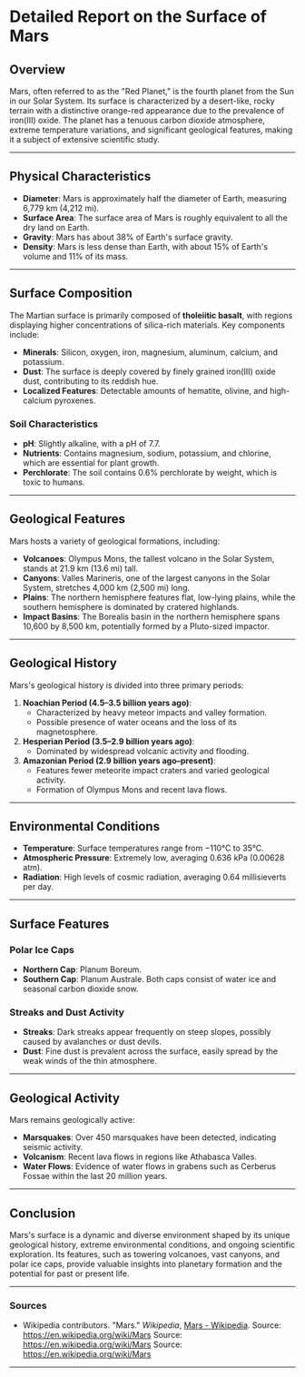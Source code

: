 # Detailed Report on the Surface of Mars

## Overview
Mars, often referred to as the "Red Planet," is the fourth planet from the Sun in our Solar System. Its surface is characterized by a desert-like, rocky terrain with a distinctive orange-red appearance due to the prevalence of iron(III) oxide. The planet has a tenuous carbon dioxide atmosphere, extreme temperature variations, and significant geological features, making it a subject of extensive scientific study.

---

## Physical Characteristics
- **Diameter**: Mars is approximately half the diameter of Earth, measuring 6,779 km (4,212 mi).
- **Surface Area**: The surface area of Mars is roughly equivalent to all the dry land on Earth.
- **Gravity**: Mars has about 38% of Earth's surface gravity.
- **Density**: Mars is less dense than Earth, with about 15% of Earth's volume and 11% of its mass.

---

## Surface Composition
The Martian surface is primarily composed of **tholeiitic basalt**, with regions displaying higher concentrations of silica-rich materials. Key components include:
- **Minerals**: Silicon, oxygen, iron, magnesium, aluminum, calcium, and potassium.
- **Dust**: The surface is deeply covered by finely grained iron(III) oxide dust, contributing to its reddish hue.
- **Localized Features**: Detectable amounts of hematite, olivine, and high-calcium pyroxenes.

### Soil Characteristics
- **pH**: Slightly alkaline, with a pH of 7.7.
- **Nutrients**: Contains magnesium, sodium, potassium, and chlorine, which are essential for plant growth.
- **Perchlorate**: The soil contains 0.6% perchlorate by weight, which is toxic to humans.

---

## Geological Features
Mars hosts a variety of geological formations, including:
- **Volcanoes**: Olympus Mons, the tallest volcano in the Solar System, stands at 21.9 km (13.6 mi) tall.
- **Canyons**: Valles Marineris, one of the largest canyons in the Solar System, stretches 4,000 km (2,500 mi) long.
- **Plains**: The northern hemisphere features flat, low-lying plains, while the southern hemisphere is dominated by cratered highlands.
- **Impact Basins**: The Borealis basin in the northern hemisphere spans 10,600 by 8,500 km, potentially formed by a Pluto-sized impactor.

---

## Geological History
Mars's geological history is divided into three primary periods:
1. **Noachian Period (4.5–3.5 billion years ago)**:
   - Characterized by heavy meteor impacts and valley formation.
   - Possible presence of water oceans and the loss of its magnetosphere.
2. **Hesperian Period (3.5–2.9 billion years ago)**:
   - Dominated by widespread volcanic activity and flooding.
3. **Amazonian Period (2.9 billion years ago–present)**:
   - Features fewer meteorite impact craters and varied geological activity.
   - Formation of Olympus Mons and recent lava flows.

---

## Environmental Conditions
- **Temperature**: Surface temperatures range from −110°C to 35°C.
- **Atmospheric Pressure**: Extremely low, averaging 0.636 kPa (0.00628 atm).
- **Radiation**: High levels of cosmic radiation, averaging 0.64 millisieverts per day.

---

## Surface Features
### Polar Ice Caps
- **Northern Cap**: Planum Boreum.
- **Southern Cap**: Planum Australe.
Both caps consist of water ice and seasonal carbon dioxide snow.

### Streaks and Dust Activity
- **Streaks**: Dark streaks appear frequently on steep slopes, possibly caused by avalanches or dust devils.
- **Dust**: Fine dust is prevalent across the surface, easily spread by the weak winds of the thin atmosphere.

---

## Geological Activity
Mars remains geologically active:
- **Marsquakes**: Over 450 marsquakes have been detected, indicating seismic activity.
- **Volcanism**: Recent lava flows in regions like Athabasca Valles.
- **Water Flows**: Evidence of water flows in grabens such as Cerberus Fossae within the last 20 million years.

---

## Conclusion
Mars's surface is a dynamic and diverse environment shaped by its unique geological history, extreme environmental conditions, and ongoing scientific exploration. Its features, such as towering volcanoes, vast canyons, and polar ice caps, provide valuable insights into planetary formation and the potential for past or present life.

---

### Sources
- Wikipedia contributors. "Mars." *Wikipedia*, [Mars - Wikipedia](https://en.wikipedia.org/wiki/Mars).
Source: https://en.wikipedia.org/wiki/Mars
Source: https://en.wikipedia.org/wiki/Mars
Source: https://en.wikipedia.org/wiki/Mars

---